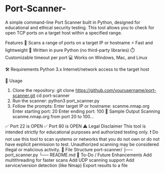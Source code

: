 # Port-Scanner-
A simple command-line Port Scanner built in Python, designed for educational and ethical security testing. This tool allows you to check for open TCP ports on a target host within a specified range.


Features
🔎 Scans a range of ports on a target IP or hostname
⚡ Fast and lightweight
🧠 Written in pure Python (no third-party libraries)
⏱️ Customizable timeout per port
💻 Works on Windows, Mac, and Linux

🛠️ Requirements
Python 3.x
Internet/network access to the target host


🚀 Usage
1. Clone the repository:
git clone https://github.com/yourusername/port-scanner.git
cd port-scanner
2. Run the scanner:
python3 port_scanner.py
3. Follow the prompts:
Enter target IP or hostname: scanme.nmap.org
Enter starting port: 20
Enter ending port: 100
📸 Sample Output
Scanning scanme.nmap.org from port 20 to 100...

✅ Port 22 is OPEN
✅ Port 80 is OPEN
⚠️ Legal Disclaimer
This tool is intended strictly for educational purposes and authorized testing only.
❗ Do not use this tool to scan systems or networks that you do not own or do not have explicit permission to test. Unauthorized scanning may be considered illegal or malicious activity.
📁 File Structure
port-scanner/
├── port_scanner.py
└── README.md
🧠 To-Do / Future Enhancements
Add multithreading for faster scans
Add UDP scanning support
Add service/version detection (like Nmap)
Export results to a file
